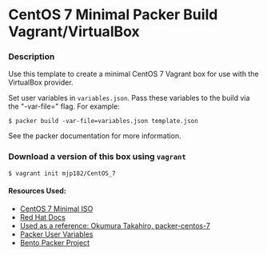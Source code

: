 # CentOS 7 Minimal Packer Build Vagrant/VirtualBox
### Description
Use this template to create a minimal CentOS 7 Vagrant box for use with the VirtualBox provider.

Set user variables in `variables.json`.  Pass these variables to the build via the "-var-file=" flag. For example:
```command
$ packer build -var-file=variables.json template.json
```
See the packer documentation for more information.

### Download a version of this box using `vagrant`
```command
$ vagrant init mjp182/CentOS_7
```

#### Resources Used:
- [CentOS 7 Minimal ISO](http://isoredirect.centos.org/centos/7/isos/x86_64/CentOS-7-x86_64-Minimal-1708.iso)
- [Red Hat Docs](https://access.redhat.com/documentation/en-US/Red_Hat_Enterprise_Linux/7-Beta/html/Installation_Guide/sect-kickstart-howto.html)
- [Used as a reference: Okumura Takahiro, packer-centos-7](https://github.com/tacahilo/packer-centos-7)
- [Packer User Variables](https://packer.io/docs/templates/user-variables.html)
- [Bento Packer Project](https://github.com/opscode/bento)
